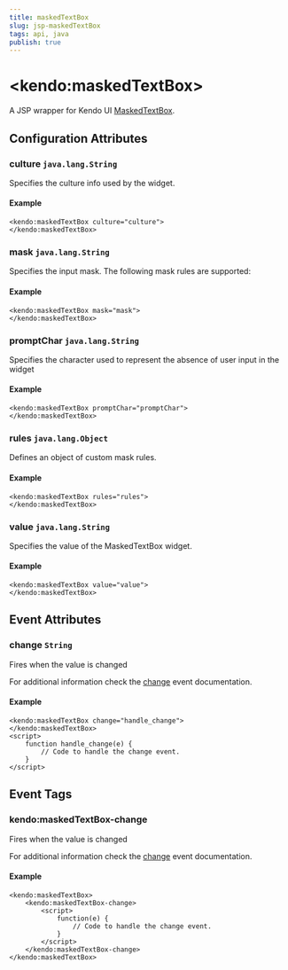```yaml
---
title: maskedTextBox
slug: jsp-maskedTextBox
tags: api, java
publish: true
---
```


# \<kendo:maskedTextBox\>
A JSP wrapper for Kendo UI [MaskedTextBox](/kendo-ui/api/web/maskedtextbox).

## Configuration Attributes

### culture `java.lang.String`

Specifies the culture info used by the widget.

#### Example
    <kendo:maskedTextBox culture="culture">
    </kendo:maskedTextBox>

### mask `java.lang.String`

Specifies the input mask. The following mask rules are supported:

#### Example
    <kendo:maskedTextBox mask="mask">
    </kendo:maskedTextBox>

### promptChar `java.lang.String`

Specifies the character used to represent the absence of user input in the widget

#### Example
    <kendo:maskedTextBox promptChar="promptChar">
    </kendo:maskedTextBox>

### rules `java.lang.Object`

Defines an object of custom mask rules.

#### Example
    <kendo:maskedTextBox rules="rules">
    </kendo:maskedTextBox>

### value `java.lang.String`

Specifies the value of the MaskedTextBox widget.

#### Example
    <kendo:maskedTextBox value="value">
    </kendo:maskedTextBox>


## Event Attributes

### change `String`

Fires when the value is changed


For additional information check the [change](/kendo-ui/api/web/maskedtextbox#events-change) event documentation.

#### Example
    <kendo:maskedTextBox change="handle_change">
    </kendo:maskedTextBox>
    <script>
        function handle_change(e) {
            // Code to handle the change event.
        }
    </script>

## Event Tags

### kendo:maskedTextBox-change

Fires when the value is changed


For additional information check the [change](/kendo-ui/api/web/maskedtextbox#events-change) event documentation.

#### Example
    <kendo:maskedTextBox>
        <kendo:maskedTextBox-change>
            <script>
                function(e) {
                    // Code to handle the change event.
                }
            </script>
        </kendo:maskedTextBox-change>
    </kendo:maskedTextBox>

